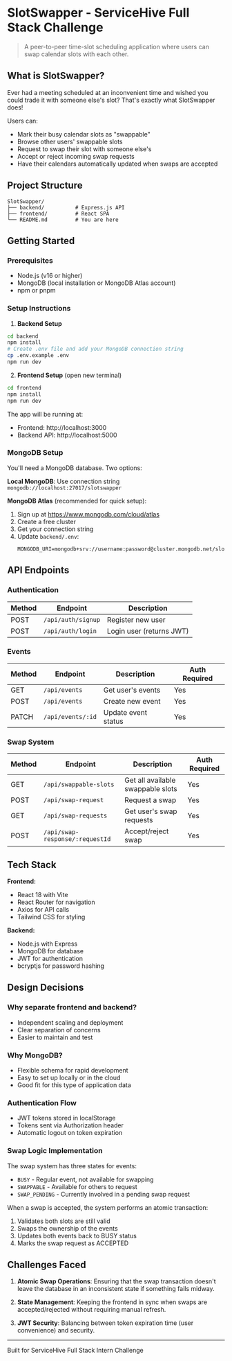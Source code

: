# SlotSwapper - ServiceHive Full Stack Challenge

> A peer-to-peer time-slot scheduling application where users can swap calendar slots with each other.

## What is SlotSwapper?

Ever had a meeting scheduled at an inconvenient time and wished you could trade it with someone else's slot? That's exactly what SlotSwapper does!

Users can:
- Mark their busy calendar slots as "swappable"
- Browse other users' swappable slots
- Request to swap their slot with someone else's
- Accept or reject incoming swap requests
- Have their calendars automatically updated when swaps are accepted

## Project Structure

```
SlotSwapper/
├── backend/          # Express.js API
├── frontend/         # React SPA
└── README.md         # You are here
```

## Getting Started

### Prerequisites

- Node.js (v16 or higher)
- MongoDB (local installation or MongoDB Atlas account)
- npm or pnpm

### Setup Instructions

1. **Backend Setup**
```bash
cd backend
npm install
# Create .env file and add your MongoDB connection string
cp .env.example .env
npm run dev
```

2. **Frontend Setup** (open new terminal)
```bash
cd frontend
npm install
npm run dev
```

The app will be running at:
- Frontend: http://localhost:3000
- Backend API: http://localhost:5000

### MongoDB Setup

You'll need a MongoDB database. Two options:

**Local MongoDB**: Use connection string `mongodb://localhost:27017/slotswapper`

**MongoDB Atlas** (recommended for quick setup):
1. Sign up at https://www.mongodb.com/cloud/atlas
2. Create a free cluster
3. Get your connection string
4. Update `backend/.env`:
   ```
   MONGODB_URI=mongodb+srv://username:password@cluster.mongodb.net/slotswapper
   ```

## API Endpoints

### Authentication
| Method | Endpoint | Description |
|--------|----------|-------------|
| POST | `/api/auth/signup` | Register new user |
| POST | `/api/auth/login` | Login user (returns JWT) |

### Events
| Method | Endpoint | Description | Auth Required |
|--------|----------|-------------|---------------|
| GET | `/api/events` | Get user's events | Yes |
| POST | `/api/events` | Create new event | Yes |
| PATCH | `/api/events/:id` | Update event status | Yes |

### Swap System
| Method | Endpoint | Description | Auth Required |
|--------|----------|-------------|---------------|
| GET | `/api/swappable-slots` | Get all available swappable slots | Yes |
| POST | `/api/swap-request` | Request a swap | Yes |
| GET | `/api/swap-requests` | Get user's swap requests | Yes |
| POST | `/api/swap-response/:requestId` | Accept/reject swap | Yes |


## Tech Stack

**Frontend:**
- React 18 with Vite
- React Router for navigation
- Axios for API calls
- Tailwind CSS for styling

**Backend:**
- Node.js with Express
- MongoDB for database
- JWT for authentication
- bcryptjs for password hashing

## Design Decisions

### Why separate frontend and backend?
- Independent scaling and deployment
- Clear separation of concerns
- Easier to maintain and test

### Why MongoDB?
- Flexible schema for rapid development
- Easy to set up locally or in the cloud
- Good fit for this type of application data

### Authentication Flow
- JWT tokens stored in localStorage
- Tokens sent via Authorization header
- Automatic logout on token expiration

### Swap Logic Implementation
The swap system has three states for events:
- `BUSY` - Regular event, not available for swapping
- `SWAPPABLE` - Available for others to request
- `SWAP_PENDING` - Currently involved in a pending swap request

When a swap is accepted, the system performs an atomic transaction:
1. Validates both slots are still valid
2. Swaps the ownership of the events
3. Updates both events back to BUSY status
4. Marks the swap request as ACCEPTED

## Challenges Faced

1. **Atomic Swap Operations**: Ensuring that the swap transaction doesn't leave the database in an inconsistent state if something fails midway.

2. **State Management**: Keeping the frontend in sync when swaps are accepted/rejected without requiring manual refresh.

3. **JWT Security**: Balancing between token expiration time (user convenience) and security.



---

Built for ServiceHive Full Stack Intern Challenge
